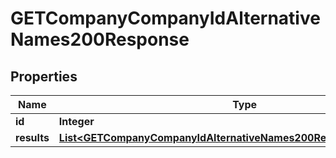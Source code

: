 

# GETCompanyCompanyIdAlternativeNames200Response


## Properties

| Name | Type | Description | Notes |
|------------ | ------------- | ------------- | -------------|
|**id** | **Integer** |  |  [optional] |
|**results** | [**List&lt;GETCompanyCompanyIdAlternativeNames200ResponseResultsInner&gt;**](GETCompanyCompanyIdAlternativeNames200ResponseResultsInner.md) |  |  [optional] |



